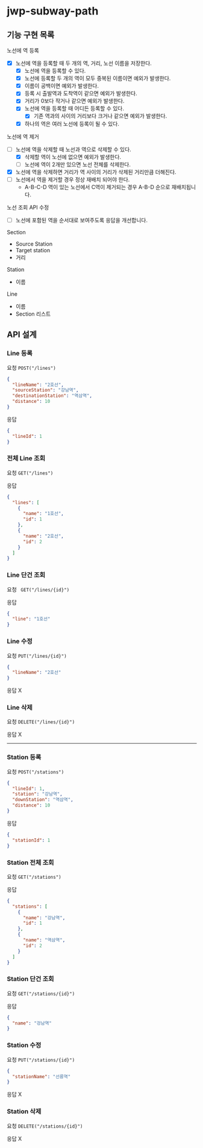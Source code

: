 # jwp-subway-path

## 기능 구현 목록

노선에 역 등록

- [x] 노선에 역을 등록할 때 두 개의 역, 거리, 노선 이름을 저장한다.
    - [x] 노선에 역을 등록할 수 있다.
    - [x] 노선에 등록할 두 개의 역이 모두 중복된 이름이면 예외가 발생한다.
    - [x] 이름이 공백이면 예외가 발생한다.
    - [x] 등록 시 출발역과 도착역이 같으면 예외가 발생한다.
    - [x] 거리가 0보다 작거나 같으면 예외가 발생한다.
    - [x] 노선에 역을 등록할 때 어디든 등록할 수 있다.
        - [x] 기존 역과의 사이의 거리보다 크거나 같으면 예외가 발생한다.
    - [x] 하나의 역은 여러 노선에 등록이 될 수 있다.

노선에 역 제거

- [ ] 노선에 역을 삭제할 때 노선과 역으로 삭제할 수 있다.
    - [x] 삭제할 역이 노선에 없으면 예외가 발생한다.
    - [ ] 노선에 역이 2개만 있으면 노선 전체를 삭제한다.
- [x] 노선에 역을 삭제하면 거리가 역 사이의 거리가 삭제된 거리만큼 더해진다.
- [ ] 노선에서 역을 제거할 경우 정상 재배치 되어야 한다.
    - A-B-C-D 역이 있는 노선에서 C역이 제거되는 경우 A-B-D 순으로 재배치됩니다.

노선 조회 API 수정

- [ ] 노선에 포함된 역을 순서대로 보여주도록 응답을 개선합니다.

Section

- Source Station
- Target station
- 거리

Station

- 이름

Line

- 이름
- Section 리스트

## API 설계

### Line 등록

요청 `POST("/lines")`

```json
{
  "lineName": "2호선",
  "sourceStation": "강남역",
  "destinationStation": "역삼역",
  "distance": 10
}
```

응답

```json
{
  "lineId": 1
}
```

### 전체 Line 조회

요청 `GET("/lines")`

응답

```json
{
  "lines": [
    {
      "name": "1호선",
      "id": 1
    },
    {
      "name": "2호선",
      "id": 2
    }
  ]
}
```

### Line 단건 조회

요청 ` GET("/lines/{id}")`

응답

```json
{
  "line": "1호선"
}
```

### Line 수정

요청 `PUT("/lines/{id}")`

```json
{
  "lineName": "2호선"
}
```

응답 X

### Line 삭제

요청 `DELETE("/lines/{id}")`

응답 X

---

### Station 등록

요청 `POST("/stations")`

```json
{
  "lineId": 1,
  "station": "강남역",
  "downStation": "역삼역",
  "distance": 10
}
```

응답

```json
{
  "stationId": 1
}
```

### Station 전체 조회

요청 `GET("/stations")`

응답

```json
{
  "stations": [
    {
      "name": "강남역",
      "id": 1
    },
    {
      "name": "역삼역",
      "id": 2
    }
  ]
}
```

### Station 단건 조회

요청 `GET("/stations/{id}")`

응답

```json
{
  "name": "겅남역"
}
```

### Station 수정

요청 `PUT("/stations/{id}")`

```json
{
  "stationName": "선릉역"
}
```

응답 X

### Station 삭제

요청 `DELETE("/stations/{id}")`

응답 X
